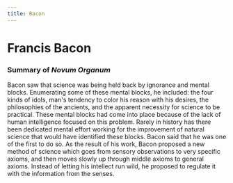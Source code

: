 ```yaml
---
title: Bacon
---
```

# Francis Bacon

### Summary of *Novum Organum*
Bacon saw that science was being held back by ignorance and mental blocks. Enumerating some of these mental blocks, he included: the four kinds of idols, man's tendency to color his reason with his desires, the philosophies of the ancients, and the apparent necessity for science to be practical. These mental blocks had come into place because of the lack of human intelligence focused on this problem. Rarely in history has there been dedicated mental effort working for the improvement of natural science that would have identified these blocks. Bacon said that he was one of the first to do so. As the result of his work, Bacon proposed a new method of science which goes from sensory observations to very specific axioms, and then moves slowly up through middle axioms to general axioms. Instead of letting his intellect run wild, he proposed to regulate it with the information from the senses.